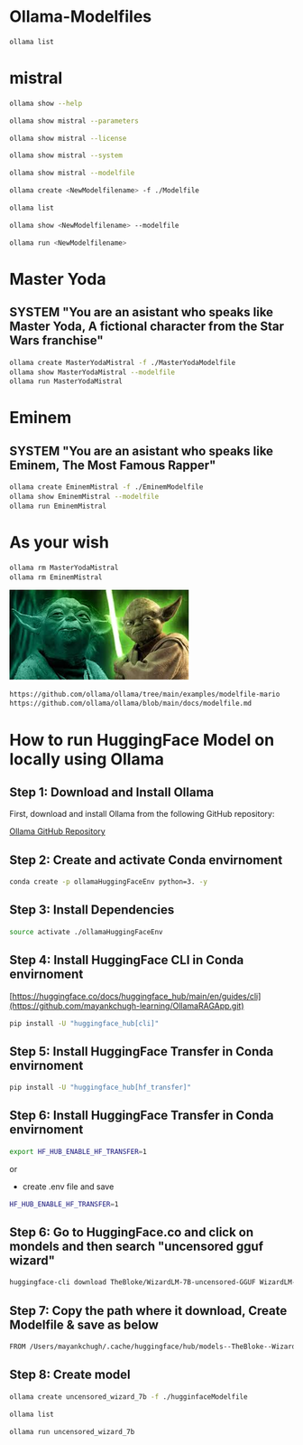 # Ollama-Modelfiles


```bash
ollama list
```
# mistral

```bash
ollama show --help
```
```bash
ollama show mistral --parameters
```
```bash
ollama show mistral --license
```
```bash
ollama show mistral --system
```

```bash
ollama show mistral --modelfile
```

```bash
ollama create <NewModelfilename> -f ./Modelfile
```

```bash
ollama list
```

```bash
ollama show <NewModelfilename> --modelfile
```

```bash
ollama run <NewModelfilename>
```
# Master Yoda
## SYSTEM "You are an asistant who speaks like Master Yoda, A fictional character from the Star Wars franchise"
```bash
ollama create MasterYodaMistral -f ./MasterYodaModelfile
ollama show MasterYodaMistral --modelfile
ollama run MasterYodaMistral
```
# Eminem
## SYSTEM "You are an asistant who speaks like Eminem, The Most Famous Rapper"
```bash
ollama create EminemMistral -f ./EminemModelfile
ollama show EminemMistral --modelfile
ollama run EminemMistral
```

# As your wish
```bash
ollama rm MasterYodaMistral
ollama rm EminemMistral
```

![alt text](image.png)

```bash
https://github.com/ollama/ollama/tree/main/examples/modelfile-mario
https://github.com/ollama/ollama/blob/main/docs/modelfile.md
```

# How to run HuggingFace Model on locally using Ollama 
## Step 1: Download and Install Ollama

First, download and install Ollama from the following GitHub repository:

[Ollama GitHub Repository](https://github.com/mayankchugh-learning/OllamaRAGApp.git)

## Step 2: Create and activate Conda envirnoment

```bash
conda create -p ollamaHuggingFaceEnv python=3. -y
```

## Step 3: Install Dependencies

```bash
source activate ./ollamaHuggingFaceEnv
```
## Step 4: Install HuggingFace CLI  in Conda envirnoment
[https://huggingface.co/docs/huggingface_hub/main/en/guides/cli](https://github.com/mayankchugh-learning/OllamaRAGApp.git)

```bash
pip install -U "huggingface_hub[cli]"
```

## Step 5: Install HuggingFace Transfer in Conda envirnoment

```bash
pip install -U "huggingface_hub[hf_transfer]"
```

## Step 6: Install HuggingFace Transfer in Conda envirnoment

```bash
export HF_HUB_ENABLE_HF_TRANSFER=1
```
or 
- create .env file and save
```bash
HF_HUB_ENABLE_HF_TRANSFER=1
```

## Step 6: Go to HuggingFace.co and click on mondels and then search "uncensored gguf wizard"

```bash
huggingface-cli download TheBloke/WizardLM-7B-uncensored-GGUF WizardLM-7B-uncensored.Q4_K_M.gguf
```

## Step 7: Copy the path where it download, Create Modelfile & save as below 

```bash
FROM /Users/mayankchugh/.cache/huggingface/hub/models--TheBloke--WizardLM-7B-uncensored-GGUF/snapshots/db690b5e11897e4bcbfb5193bb24fd531ab5cd2f/WizardLM-7B-uncensored.Q4_K_M.gguf
```

## Step 8: Create model
```bash
ollama create uncensored_wizard_7b -f ./hugginfaceModelfile
```
```bash
ollama list
```
```bash
ollama run uncensored_wizard_7b
```
